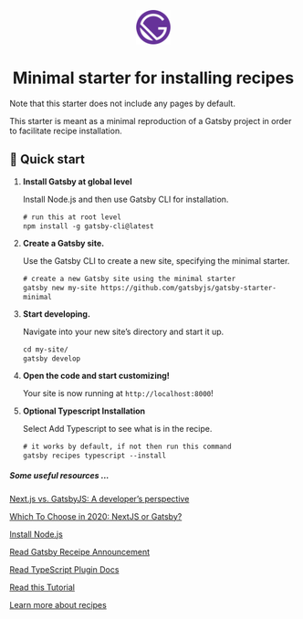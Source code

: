 <p align="center">
  <a href="https://www.gatsbyjs.org">
    <img alt="Gatsby" src="./src/images/icon.png" width="60" />
  </a>
</p>
<h1 align="center">
  Minimal starter for installing recipes
</h1>

Note that this starter does not include any pages by default.

This starter is meant as a minimal reproduction of a Gatsby project in order to facilitate recipe installation.

## 🚀 Quick start

1.  **Install Gatsby at global level**

    Install Node.js and then use Gatsby CLI for installation.

    ```shell
    # run this at root level
    npm install -g gatsby-cli@latest
    ```

2.  **Create a Gatsby site.**

    Use the Gatsby CLI to create a new site, specifying the minimal starter.

    ```shell
    # create a new Gatsby site using the minimal starter
    gatsby new my-site https://github.com/gatsbyjs/gatsby-starter-minimal
    ```

3.  **Start developing.**

    Navigate into your new site’s directory and start it up.

    ```shell
    cd my-site/
    gatsby develop
    ```

4.  **Open the code and start customizing!**

    Your site is now running at `http://localhost:8000`!
    
5.  **Optional Typescript Installation**

    Select Add Typescript to see what is in the recipe.

    ```shell
    # it works by default, if not then run this command
    gatsby recipes typescript --install
    ```

##### Some useful resources ...

[Next.js vs. GatsbyJS: A developer’s perspective](https://blog.logrocket.com/next-js-vs-gatsbyjs-a-developers-perspective/)

[Which To Choose in 2020: NextJS or Gatsby?](https://medium.com/frontend-digest/which-to-choose-in-2020-nextjs-vs-gatsby-1aa7ca279d8a)

[Install Node.js](https://nodejs.org/en/download/)

[Read Gatsby Receipe Announcement](https://www.gatsbyjs.org/blog/2020-04-15-announcing-gatsby-recipes/)

[Read TypeScript Plugin Docs](https://www.gatsbyjs.org/packages/gatsby-plugin-typescript/)

[Read this Tutorial](https://www.gatsbyjs.org/tutorial/part-one/)

[Learn more about recipes](https://www.gatsbyjs.org/docs/recipes/)
